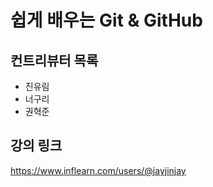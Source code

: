 # 쉽게 배우는 Git & GitHub

## 컨트리뷰터 목록

- 진유림
- 너구리
- 권혁준

## 강의 링크
https://www.inflearn.com/users/@jayjinjay